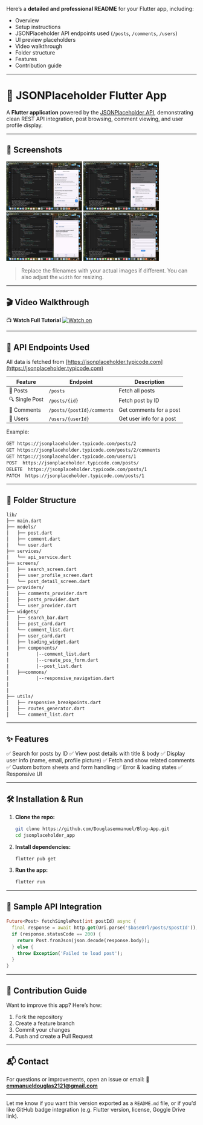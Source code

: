  Here’s a **detailed and professional README** for your Flutter app, including:

* Overview
* Setup instructions
* JSONPlaceholder API endpoints used (`/posts`, `/comments`, `/users`)
* UI preview placeholders
* Video walkthrough
* Folder structure
* Features
* Contribution guide

---

# 📱 JSONPlaceholder Flutter App

A **Flutter application** powered by the [JSONPlaceholder API](https://jsonplaceholder.typicode.com), demonstrating clean REST API integration, post browsing, comment viewing, and user profile display.

---

## 📸 Screenshots

<img src="assets/images/home.png" alt="Main Screen" width="200"/>
<img src="assets/images/comment.png" alt="comments" width="200"/>
<img src="assets/images/search.png" alt="search" width="200"/>
<img src="assets/images/create.png" alt="createpost" width="200"/>


> Replace the filenames with your actual images if different. You can also adjust the `width` for resizing.

---

## 🎬 Video Walkthrough

📺 **Watch Full Tutorial**
[![Watch on ](https://img.youtube.com/vi/Wsor0fci3Ss/0.jpg)](https://www.youtube.com/watch?v=Wsor0fci3Ss)

---

## 📡 API Endpoints Used

All data is fetched from [https://jsonplaceholder.typicode.com](https://jsonplaceholder.typicode.com)

| Feature        | Endpoint                   | Description              |
| -------------- | -------------------------- | ------------------------ |
| 📄 Posts       | `/posts`                   | Fetch all posts          |
| 🔍 Single Post | `/posts/{id}`              | Fetch post by ID         |
| 💬 Comments    | `/posts/{postId}/comments` | Get comments for a post  |
| 👤 Users       | `/users/{userId}`          | Get user info for a post |

Example:

```bash
GET https://jsonplaceholder.typicode.com/posts/2
GET https://jsonplaceholder.typicode.com/posts/2/comments
GET https://jsonplaceholder.typicode.com/users/1
POST  https://jsonplaceholder.typicode.com/posts/
DELETE  https://jsonplaceholder.typicode.com/posts/1
PATCH  https://jsonplaceholder.typicode.com/posts/1
```

---

## 📂 Folder Structure

```
lib/
├── main.dart
├── models/
│   ├── post.dart
│   ├── comment.dart
│   └── user.dart
├── services/
│   └── api_service.dart
├── screens/
│   ├── search_screen.dart
│   ├── user_profile_screen.dart
│   └── post_detail_screen.dart
├── providers/
│   ├── comments_provider.dart
│   ├── posts_provider.dart
│   └── user_provider.dart
├── widgets/
│   ├── search_bar.dart
│   ├── post_card.dart
│   └── comment_list.dart
│   ├── user_card.dart
│   ├── loading_widget.dart
|   ├── components/
|          |--comment_list.dart
|          |--create_pos_form.dart
|          |--post_list.dart
│   ├──commons/
|          |--responsive_navigation.dart
│   
│   
├── utils/
│   ├── responsive_breakpoints.dart
│   ├── routes_generator.dart
│   └── comment_list.dart
```

---

## ✨ Features

✅ Search for posts by ID
✅ View post details with title & body
✅ Display user info (name, email, profile picture)
✅ Fetch and show related comments
✅ Custom bottom sheets and form handling
✅ Error & loading states
✅ Responsive UI

---

## 🛠️ Installation & Run

1. **Clone the repo:**

   ```bash
   git clone https://github.com/Douglasemmanuel/Blog-App.git
   cd jsonplaceholder_app
   ```

2. **Install dependencies:**

   ```bash
   flutter pub get
   ```

3. **Run the app:**

   ```bash
   flutter run
   ```

---

## 🧪 Sample API Integration

```dart
Future<Post> fetchSinglePost(int postId) async {
  final response = await http.get(Uri.parse('$baseUrl/posts/$postId'));
  if (response.statusCode == 200) {
    return Post.fromJson(json.decode(response.body));
  } else {
    throw Exception('Failed to load post');
  }
}
```

---

## 🤝 Contribution Guide

Want to improve this app? Here’s how:

1. Fork the repository
2. Create a feature branch
3. Commit your changes
4. Push and create a Pull Request

---

## 📬 Contact

For questions or improvements, open an issue or email:
📧 **[emmanueldouglas2121@gmail.com](mailto:emmanueldouglas2121@gmail.com)**

---

Let me know if you want this version exported as a `README.md` file, or if you’d like GitHub badge integration (e.g. Flutter version, license, Goggle Drive link).


<!-- COLOR
 Color(0xFF003366) -->
